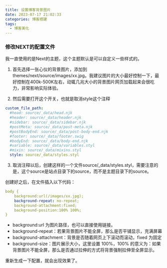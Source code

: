 ```yaml
---
title: 设置博客背景图片
date: 2023-07-17 21:02:33
categories: 博客搭建
tags:
  - 博客美化
---
```


### 修改NEXT的配置文件

我一直使用的是Next的主题，这个主题默认是可以自定义一些样式的。

1. 首先选择一张心仪的背景图片，添加到themes/next/source/images/xx.jpg。我建议图片的大小最好控制一下，最好控制在400k-500K左右，动辄几兆大小的背景图片网页加载起来会很吃力，非常影响实际体验。

2. 然后需要打开这个开关，也就是取消style这个注释

<!-- more -->

```yml 折叠代码
custom_file_path:
  #head: source/_data/head.njk
  #header: source/_data/header.njk
  #sidebar: source/_data/sidebar.njk
  #postMeta: source/_data/post-meta.njk
  #postBodyEnd: source/_data/post-body-end.njk
  #footer: source/_data/footer.swig
  #bodyEnd: source/_data/body-end.njk
  #variable: source/_data/variables.styl
  #mixin: source/_data/mixins.styl
  style: source/_data/styles.styl
```

3. 取消注释以后，创建这样的一个文件source/_data/styles.styl，需要注意的是，这个source是站点目录下的source，而不是主题目录下的source。

创建好之后，在文件插入以下代码：

```yml
body {
 	background:url(/images/xx.jpg);
 	background-repeat: no-repeat;
    background-attachment:fixed;
    background-position:100% 100%;
}
```

* background:url 为图片路径，也可以直接使用链接。
* background-repeat：若果背景图片不能全屏，那么是否平铺显示，充满屏幕
* background-attachment：背景是否随着网页上下滚动而滚动，fixed 为固定
* background-size：图片展示大小，这里设置 100%，100% 的意义为：如果背景图片不能全屏，那么是否通过拉伸的方式将背景强制拉伸至全屏显示。

重新生成一下配置，就会出现效果了。